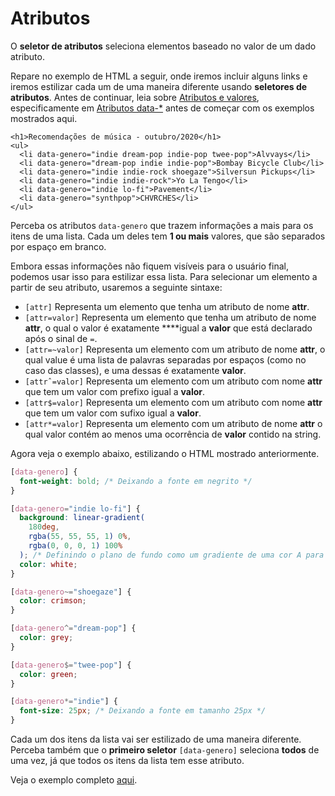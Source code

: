 # Atributos

O **seletor de atributos** seleciona elementos baseado no valor de um dado atributo.

Repare no exemplo de HTML a seguir, onde iremos incluir alguns links e iremos estilizar cada um de uma maneira diferente usando **seletores de atributos**. Antes de continuar, leia sobre [Atributos e valores](../../html/atributos-e-valores.md), especificamente em [Atributos data-\*](../../html/atributos-e-valores.md#atributos-data) antes de começar com os exemplos mostrados aqui.

```markup
<h1>Recomendações de música - outubro/2020</h1>
<ul>
  <li data-genero="indie dream-pop indie-pop twee-pop">Alvvays</li>
  <li data-genero="dream-pop indie indie-pop">Bombay Bicycle Club</li>
  <li data-genero="indie indie-rock shoegaze">Silversun Pickups</li>
  <li data-genero="indie indie-rock">Yo La Tengo</li>
  <li data-genero="indie lo-fi">Pavement</li>
  <li data-genero="synthpop">CHVRCHES</li>
</ul>
```

Perceba os atributos `data-genero` que trazem informações a mais para os itens de uma lista. Cada um deles tem **1 ou mais** valores, que são separados por espaço em branco.

Embora essas informações não fiquem visíveis para o usuário final, podemos usar isso para estilizar essa lista. Para selecionar um elemento a partir de seu atributo, usaremos a seguinte sintaxe:

* `[attr]` Representa um elemento que tenha um atributo de nome **attr**.
* `[attr=valor]` Representa um elemento que tenha um atributo de nome **attr**, o qual o valor é exatamente ****igual a **valor** que está declarado após o sinal de `=`.
* `[attr=~valor]` Representa um elemento com um atributo de nome **attr**, o qual value é uma lista de palavras separadas por espaços \(como no caso das classes\), e uma dessas é exatamente **valor**.
* `[attrˆ=valor]` Representa um elemento com um atributo com nome **attr** que tem um valor com prefixo igual a **valor**.
* `[attr$=valor]` Representa um elemento com um atributo com nome **attr** que tem um valor com sufixo igual a **valor**.
* `[attr*=valor]` Representa um elemento com um atributo de nome **attr** o qual valor contém ao menos uma ocorrência de **valor** contido na string.

Agora veja o exemplo abaixo, estilizando o HTML mostrado anteriormente.

```css
[data-genero] {
  font-weight: bold; /* Deixando a fonte em negrito */
}

[data-genero="indie lo-fi"] {
  background: linear-gradient(
    180deg,
    rgba(55, 55, 55, 1) 0%,
    rgba(0, 0, 0, 1) 100%
  ); /* Definindo o plano de fundo como um gradiente de uma cor A para uma B */
  color: white;
}

[data-genero~="shoegaze"] {
  color: crimson;
}

[data-genero^="dream-pop"] {
  color: grey;
}

[data-genero$="twee-pop"] {
  color: green;
}

[data-genero*="indie"] {
  font-size: 25px; /* Deixando a fonte em tamanho 25px */
}

```

Cada um dos itens da lista vai ser estilizado de uma maneira diferente. Perceba também que o **primeiro seletor** `[data-genero]` seleciona **todos** de uma vez, já que todos os itens da lista tem esse atributo.

Veja o exemplo completo [aqui](https://codesandbox.io/s/04-seletores-de-atributo-2ptwn).

